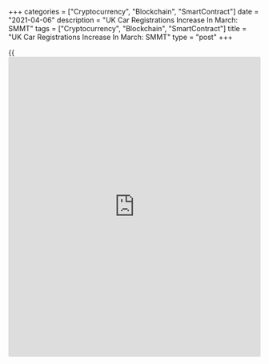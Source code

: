 +++
categories = ["Cryptocurrency", "Blockchain", "SmartContract"]
date = "2021-04-06"
description = "UK Car Registrations Increase In March: SMMT"
tags = ["Cryptocurrency", "Blockchain", "SmartContract"]
title = "UK Car Registrations Increase In March: SMMT"
type = "post"
+++

{{<iframe id="large-banner" src="https://www.bounty.group/#slide=26.0" width="100%" height="600" scrolling="no" style="border: 0px solid rgb(216, 221, 230); border-radius: 3px;">}}

The UK car market logged its first 'growth' since August 2020, the
Society of Motor Manufacturers and Traders, or SMMT, said Tuesday.

Registrations increased 11.5 percent year-on-year in March. The month
represents the anniversary of the first lockdown in March 2020, when the
pandemic brought Britain to a standstill and registrations plunged 44.4
percent.

Further, data showed that so far, 2021 has seen 58,032 fewer cars
registered compared to January to March period last year, equivalent to
a loss of GBP 1.8 billion in turnover during the first quarter.

"We know we will see record breaking growth next month given April 2020
was a washout, but a strong and sustainable market is possible if
customers are attracted to the choice and competitive offer the industry
is able to provide within the safest of showroom environments," Mike
Hawes, SMMT chief executive, said.

For comments and feedback [contact](https://www.playgroundfx.com/contact/): editorial@rtt[news](https://www.letsplayfx.com/blog/forex-news-website/).com

[Economic News][1]

 **What parts of the world are seeing the best (and worst) economic
performances lately? Click[here][2] to check out our [Econ Scorecard][2]
and find out! See up-to-the-moment [ranking](https://www.playgroundfx.com/blog/crypto-exchange-ranking/)s for the best and worst
performers in [GDP][3], [unemployment rate][4], [inflation][5] and much
more.**

   1. www.rtt[news](https://www.letsplayfx.com/blog/forex-news-website/).com/Content/EconomicNews.aspx
   2. www.rtt[news](https://www.letsplayfx.com/blog/forex-news-website/).com/economic-scorecard/world-rank/industrial-production/highest-performance.aspx
   3. www.rtt[news](https://www.letsplayfx.com/blog/forex-news-website/).com/economic-scorecard/world-rank/GDP/highest-performance.aspx
   4. www.rtt[news](https://www.letsplayfx.com/blog/forex-news-website/).com/economic-scorecard/world-rank/unemployment-rate/lowest-performance.aspx
   5. www.rtt[news](https://www.letsplayfx.com/blog/forex-news-website/).com/economic-scorecard/world-rank/CPI/highest-performance.aspx